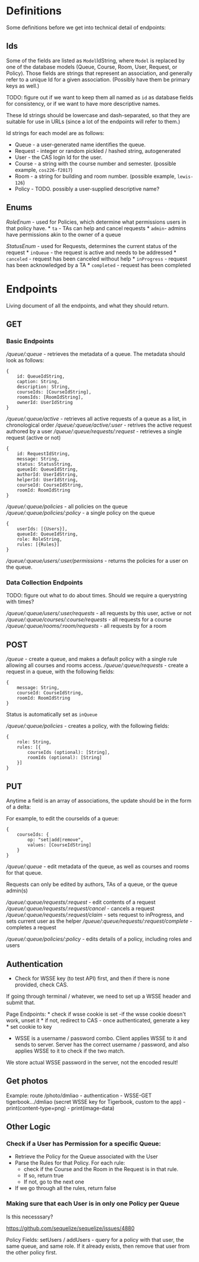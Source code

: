# Definitions

Some definitions before we get into technical detail of endpoints:

## Ids

Some of the fields are listed as `Model`IdString, where `Model` is replaced by one of the database models (Queue, Course, Room, User, Request, or Policy). Those fields are strings that represent an association, and generally refer to a unique Id for a given association. (Possibly have them be primary keys as well.)

TODO: figure out if we want to keep them all named as `id` as database fields for consistency, or if we want to have more descriptive names.

These Id strings should be lowercase and dash-separated, so that they are suitable for use in URLs (since a lot of the endpoints will refer to them.)

Id strings for each model are as follows:

* Queue - a user-generated name identifies the queue.
* Request - integer or random pickled / hashed string, autogenerated
* User - the CAS login Id for the user.
* Course - a string with the course number and semester. (possible example, `cos226-f2017`)
* Room - a string for building and room number. (possible example, `lewis-126`)
* Policy - TODO. possibly a user-supplied descriptive name? 

## Enums

*RoleEnum* - used for Policies, which determine what permissions users in that policy have.
    * `ta` - TAs can help and cancel requests
    * `admin`- admins have permissions akin to the owner of a queue

*StatusEnum* - used for Requests, determines the current status of the request
    * `inQueue` - the request is active and needs to be addressed
    * `canceled` - request has been canceled without help
    * `inProgress` - request has been acknowledged by a TA
    * `completed` - request has been completed

# Endpoints

Living document of all the endpoints, and what they should return.

## GET

### Basic Endpoints

*/queue/:queue* - retrieves the metadata of a queue. The metadata should look as follows:

    {
        id: QueueIdString, 
        caption: String,
        description: String,
        courseIds: [CourseIdString],
        roomsIds: [RoomIdString],
        ownerId: UserIdString
    }

*/queue/:queue/active* - retrieves all active requests of a queue as a list, in chronological order
*/queue/:queue/active/:user* - retrives the active request authored by a user
*/queue/:queue/requests/:request* - retrieves a single request (active or not)

    {
        id: RequestIdString,
        message: String,
        status: StatusString,
        queueId: QueueIdString,
        authorId: UserIdString,
        helperId: UserIdString,
        courseId: CourseIdString,
        roomId: RoomIdString
    }

*/queue/:queue/policies* - all policies on the queue
*/queue/:queue/policies/:policy* - a single policy on the queue
    
    {
        userIds: [{Users}],
        queueId: QueueIdString,
        role: RoleString,
        rules: [{Rules}]
    }
*/queue/:queue/users/:user/permissions* - returns the policies for a user on the queue.

### Data Collection Endpoints

TODO: figure out what to do about times. Should we require a querystring with times?

*/queue/:queue/users/:user/requests* - all requests by this user, active or not
*/queue/:queue/courses/:course/requests* - all requests for a course
*/queue/:queue/rooms/:room/requests* - all requests by for a room

## POST

*/queue* - create a queue, and makes a default policy with a single rule allowing all courses and rooms access.
*/queue/:queue/requests* - create a request in a queue, with the following fields:

    {
        message: String,
        courseId: CourseIdString,
        roomId: RoomIdString
    }

Status is automatically set as `inQueue`

*/queue/:queue/policies* - creates a policy, with the following fields:
    
    {
        role: String,
        rules: [{
            courseIds (optional): [String],
            roomIds (optional): [String]
        }]
    }


## PUT

Anytime a field is an array of associations, the update should be in the form of a delta:

For example, to edit the courseIds of a queue:

    {
        courseIds: {
            op: "set|add|remove",
            values: [CourseIdString]
        }
    }


*/queue/:queue* - edit metadata of the queue, as well as courses and rooms for that queue.

Requests can only be edited by authors, TAs of a queue, or the queue admin(s)

*/queue/:queue/requests/:request* - edit contents of a request
*/queue/:queue/requests/:request/cancel* - cancels a request
*/queue/:queue/requests/:request/claim* - sets request to inProgress, and sets current user as the helper
*/queue/:queue/requests/:request/complete* - completes a request

*/queue/:queue/policies/:policy* - edits details of a policy, including roles and users

## Authentication

* Check for WSSE key (to test API) first, and then if there is none provided, check CAS. 

If going through terminal / whatever, we need to set up a WSSE header and submit that.

Page Endpoints:
    * check if wsse cookie is set
        -if the wsse cookie doesn't work, unset it
    * if not, redirect to CAS
        - once authenticated, generate a key
    * set cookie to key

* WSSE is a username / password combo. Client applies WSSE to it and sends to server. Server has the correct username / password, and also applies WSSE to it to check if the two match.

We store actual WSSE password in the server, not the encoded result!

## Get photos

Example: route /photo/dmliao
    - authentication
    - WSSE-GET tigerbook.../dmliao (secret WSSE key for Tigerbook, custom to the app)
    - print(content-type=png)
    - print(image-data)

## Other Logic

### Check if a User has Permission for a specific Queue:

* Retrieve the Policy for the Queue associated with the User
* Parse the Rules for that Policy. For each rule:
    * check if the Course and the Room in the Request is in that rule. 
    * If so, return true
    * If not, go to the next one
* If we go through all the rules, return false

### Making sure that each User is in only one Policy per Queue

Is this necesssary?
    
https://github.com/sequelize/sequelize/issues/4880

Policy Fields:
    setUsers / addUsers - query for a policy with that user, the same queue, and same role. If it already exists, then remove that user from the other policy first.
